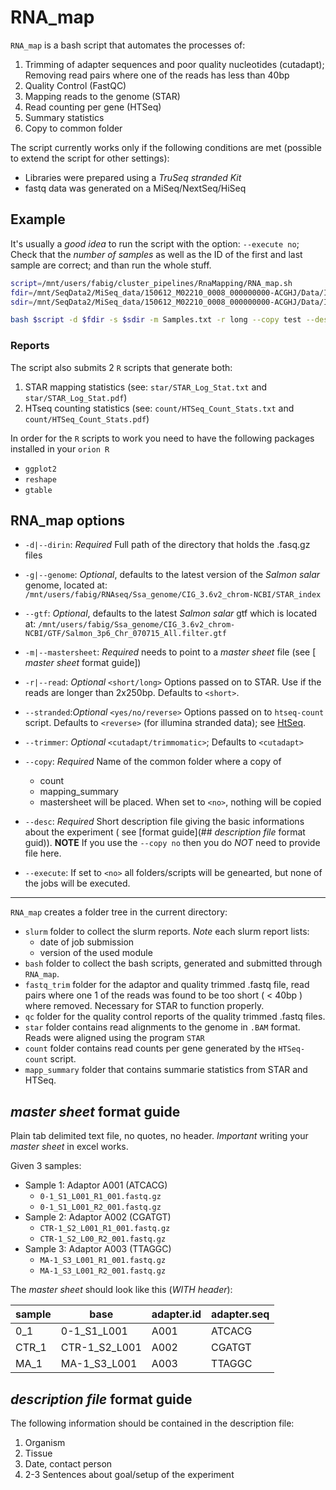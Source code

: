 # RNA_map

`RNA_map` is a bash script that automates the processes of:

1. Trimming of adapter sequences and poor quality nucleotides
   (cutadapt); Removing read pairs where one of the reads has less than 40bp 
2. Quality Control (FastQC)
3. Mapping reads to the genome (STAR)
4. Read counting per gene (HTSeq)
5. Summary statistics
6. Copy to common folder

The script currently works only if the following conditions are met
(possible to extend the script for other settings):
- Libraries were prepared using a *TruSeq stranded Kit*
- fastq data was generated on a MiSeq/NextSeq/HiSeq

## Example

It's usually a *good idea* to run the script with the option: `--execute
no`; Check that the *number of samples* as well as the ID of the first
and last sample are correct; and than run the whole stuff. 

```bash
script=/mnt/users/fabig/cluster_pipelines/RnaMapping/RNA_map.sh
fdir=/mnt/SeqData2/MiSeq_data/150612_M02210_0008_000000000-ACGHJ/Data/Intensities/BaseCalls
sdir=/mnt/SeqData2/MiSeq_data/150612_M02210_0008_000000000-ACGHJ/Data/Intensities/BaseCalls/SampleSheet.csv

bash $script -d $fdir -s $sdir -m Samples.txt -r long --copy test --desc description.txt --execute no
```

### Reports

The script also submits 2 `R` scripts that generate both:

1. STAR mapping statistics (see: `star/STAR_Log_Stat.txt` and `star/STAR_Log_Stat.pdf`)
2. HTseq counting statistics (see: `count/HTSeq_Count_Stats.txt` and `count/HTSeq_Count_Stats.pdf`)

In order for the `R` scripts to work you need to have the following
packages installed in your `orion R`

- `ggplot2`
- `reshape`
- `gtable`

## RNA_map options

- `-d|--dirin`: *Required* Full path of the directory that holds the .fasq.gz
  files

- `-g|--genome`: *Optional*, defaults to the latest version of the
  _Salmon salar_ genome,  located at:
`/mnt/users/fabig/RNAseq/Ssa_genome/CIG_3.6v2_chrom-NCBI/STAR_index`

- `--gtf`: *Optional*, defaults to the latest _Salmon salar_ gtf which
is located at:
`/mnt/users/fabig/Ssa_genome/CIG_3.6v2_chrom-NCBI/GTF/Salmon_3p6_Chr_070715_All.filter.gtf`

- `-m|--mastersheet`: *Required*  needs to point to a _master sheet_
  file (see [ _master sheet_ format guide])

- `-r|--read`: *Optional*  `<short/long>` Options passed on to STAR.
  Use <long> if the reads are longer than 2x250bp. Defaults to `<short>`.

- `--stranded`:*Optional*  `<yes/no/reverse>` Options passed on to
  `htseq-count` script. Defaults to `<reverse>` (for illumina stranded
  data); see
  [HtSeq](http://www-huber.embl.de/users/anders/HTSeq/doc/count.html).

- `--trimmer`: *Optional*  `<cutadapt/trimmomatic>`; Defaults to `<cutadapt>`

- `--copy`: *Required* Name of the common folder where a copy of
  - count
  - mapping_summary
  - mastersheet
  will be placed. When set to `<no>`, nothing will be copied

- `--desc`: *Required* Short description file giving the basic informations about
  the experiment ( see [format guide](## _description file_ format guid)). **NOTE** If you
  use the `--copy no` then you do *NOT* need to provide file here. 

- `--execute`: If set to `<no>` all folders/scripts will be genearted,
  but none of the jobs will be executed. 

---

`RNA_map` creates a folder tree in the current directory:

- `slurm` folder to collect the slurm reports. *Note* each slurm report lists:
   - date of job submission
   - version of the used module 
- `bash` folder to collect the bash scripts, generated and submitted through `RNA_map`.
- `fastq_trim` folder for the adaptor and quality trimmed .fastq
  file, read pairs where  one 1 of the reads
  was found to be too short ( < 40bp ) where removed. Necessary for
  STAR to function properly. 
- `qc` folder for the quality control reports of the quality trimmed .fastq files.
- `star` folder contains read alignments to the genome in `.BAM` format. Reads were aligned using the program `STAR`
- `count` folder contains read counts per gene generated by the `HTSeq-count` script. 
- `mapp_summary` folder that contains summarie statistics from STAR
  and HTSeq.

## _master sheet_ format guide

Plain tab delimited text file, no quotes, no header. *Important*
writing your _master sheet_ in excel works.

Given 3 samples:

- Sample 1: Adaptor A001 (ATCACG)
	- `0-1_S1_L001_R1_001.fastq.gz`
	- `0-1_S1_L001_R2_001.fastq.gz`
- Sample 2: Adaptor A002 (CGATGT)
	- `CTR-1_S2_L001_R1_001.fastq.gz`
	- `CTR-1_S2_L00_R2_001.fastq.gz`
- Sample 3: Adaptor A003 (TTAGGC)
	- `MA-1_S3_L001_R1_001.fastq.gz`
	- `MA-1_S3_L001_R2_001.fastq.gz`

The _master sheet_ should look like this (*WITH header*):

sample |	base |	adapter.id |	adapter.seq 
----|-----|-----|-----
0_1 |  0-1_S1_L001 |	A001   | ATCACG 
CTR_1 |  CTR-1_S2_L001 | A002 | CGATGT
MA_1  | MA-1_S3_L001|  A003 |  TTAGGC

## _description file_ format guide

The following information should be contained in the description file:

1. Organism
2. Tissue
3. Date, contact person
4. 2-3 Sentences about goal/setup of the experiment
